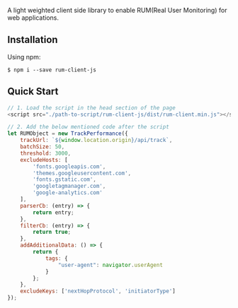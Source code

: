A light weighted client side library to enable RUM(Real User Monitoring) for web applications.

## Installation

Using npm:
```shell
$ npm i --save rum-client-js
```

## Quick Start
```js
// 1. Load the script in the head section of the page
<script src="./path-to-script/rum-client-js/dist/rum-client.min.js"></script>

// 2. Add the below mentioned code after the script
let RUMObject = new TrackPerformance({
    trackUrl: `${window.location.origin}/api/track`,
    batchSize: 50,
    threshold: 3000,
    excludeHosts: [
        'fonts.googleapis.com',
        'themes.googleusercontent.com',
        'fonts.gstatic.com',
        'googletagmanager.com',
        'google-analytics.com'
    ],
    parserCb: (entry) => {
        return entry;
    },
    filterCb: (entry) => {
        return true;
    },
    addAdditionalData: () => {
        return {
            tags: {
                "user-agent": navigator.userAgent
            }
        };
    },
    excludeKeys: ['nextHopProtocol', 'initiatorType']
});
```
